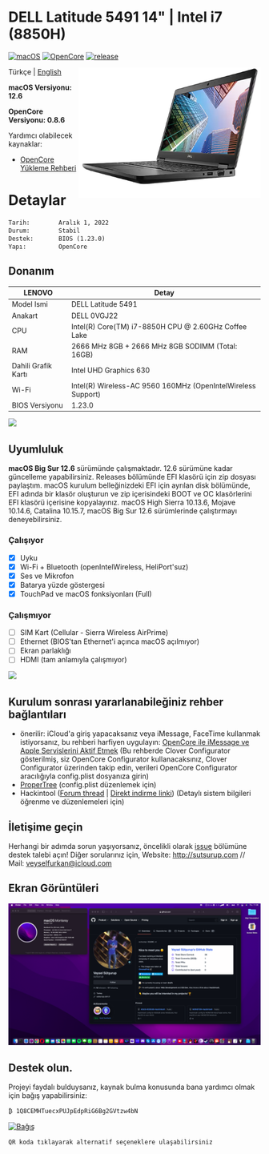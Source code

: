 # DELL Latitude 5491 14" | Intel i7 (8850H)

[![macOS](https://img.shields.io/badge/macOS-12.6-orange)](https://www.apple.com/ge/macos/monterey/)
[![OpenCore](https://img.shields.io/badge/OpenCore-0.8.6-9cf)](https://github.com/acidanthera/OpenCorePkg)
[![release](https://img.shields.io/badge/indir-son%20sürüm-blue.svg)](https://github.com/sutsurup/DELL-Latitude-5491-Hackintosh/releases)

<img align="right" src="Images/latitude5490.png" alt="DELL" height="260" width="363">

Türkçe | [English](https://github.com/sutsurup/ASUS-K555UB-Hackintosh/blob/master/README_EN.md)

**macOS Versiyonu: 12.6**

**OpenCore Versiyonu: 0.8.6**

Yardımcı olabilecek kaynaklar: 

- [OpenCore Yükleme Rehberi](https://dortania.github.io/OpenCore-Install-Guide)


# Detaylar

    Tarih:        Aralık 1, 2022
    Durum:        Stabil
    Destek:       BIOS (1.23.0)
    Yapı:         OpenCore

## Donanım

| **LENOVO** | Detay                                                  |
| ------------------- | ------------------------------------------- |
| Model Ismi      | DELL Latitude 5491      |
| Anakart           | 	DELL 0VGJ22     |
| CPU              | Intel(R) Core(TM) i7-8850H CPU @ 2.60GHz Coffee Lake              |
| RAM           | 2666 MHz 8GB + 2666 MHz 8GB SODIMM (Total: 16GB)   |
| Dahili Grafik Kartı | Intel UHD Graphics 630                    |
| Wi-Fi | 	Intel(R) Wireless-AC 9560 160MHz (OpenIntelWireless Support)               |
| BIOS Versiyonu      | 1.23.0                   |

![](Screenshots/info.png)

## Uyumluluk
**macOS Big Sur 12.6** sürümünde çalışmaktadır. 12.6 sürümüne kadar güncelleme yapabilirsiniz.
Releases bölümünde EFI klasörü için zip dosyası paylaştım. macOS kurulum belleğinizdeki EFI için ayrılan disk bölümünde, EFI adında bir klasör oluşturun ve zip içerisindeki BOOT ve OC klasörlerini EFI klasörü içerisine kopyalayınız.
macOS High Sierra 10.13.6, Mojave 10.14.6, Catalina 10.15.7, macOS Big Sur 12.6 sürümlerinde çalıştırmayı deneyebilirsiniz.

### Çalışıyor

- [x] Uyku
- [x] Wi-Fi + Bluetooth (openIntelWireless, HeliPort'suz)
- [x] Ses ve Mikrofon
- [x] Batarya yüzde göstergesi
- [x] TouchPad ve macOS fonksiyonları (Full)

### Çalışmıyor
- [ ] SIM Kart (Cellular - Sierra Wireless AirPrime)
- [ ] Ethernet (BIOS'tan Ethernet'i açınca macOS açılmıyor)
- [ ] Ekran parlaklığı
- [ ] HDMI (tam anlamıyla çalışmıyor)

![](Screenshots/update.png)

## Kurulum sonrası yararlanabileğiniz rehber bağlantıları
* önerilir: iCloud'a giriş yapacaksanız veya iMessage, FaceTime kullanmak istiyorsanız, bu rehberi harfiyen uygulayın: [OpenCore ile iMessage ve Apple Servislerini Aktif Etmek](https://osxinfo.net/konu/opencore-ile-imessage-ve-apple-servislerini-aktif-etmek.16297/) (Bu rehberde Clover Configurator gösterilmiş, siz OpenCore Configurator kullanacaksınız, Clover Configurator üzerinden takip edin, verileri OpenCore Configurator aracılığıyla config.plist dosyanıza girin)
* [ProperTree](https://osxinfo.net/konu/propertree-opencore-bootloader-icin-config-duzenleyici.12919/) (config.plist düzenlemek için)
* Hackintool ([Forum thread](https://www.insanelymac.com/forum/topic/335018-hackintool-v286/) | [Direkt indirme linki](http://headsoft.com.au/download/mac/Hackintool.zip)) (Detaylı sistem bilgileri öğrenme ve düzenlemeleri için)

## İletişime geçin
Herhangi bir adımda sorun yaşıyorsanız, öncelikli olarak [issue](https://github.com/sutsurup/DELL-Latitude-5491/issues) bölümüne destek talebi açın! Diğer sorularınız için, Website: http://sutsurup.com // Mail: [veyselfurkan@icloud.com](mailto:veyselfurkan@icloud.com)

## Ekran Görüntüleri
![](Screenshots/Monterey.png)

</details>

## Destek olun.
Projeyi faydalı bulduysanız, kaynak bulma konusunda bana yardımcı olmak için bağış yapabilirsiniz:
```
₿ 1Q8CEMHTuecxPUJpEdpRiG6Bg2GVtzw4bN
``` 
<a href='https://github.com/sutsurup/sutsurup/blob/main/Donate.md'><img alt='Bağış' src='https://github.com/sutsurup/MSI-Hackintosh-Build/blob/main/Images/donate.png?raw=true' height='360px' width='375px'/></a>
```
QR koda tıklayarak alternatif seçeneklere ulaşabilirsiniz
``` 
